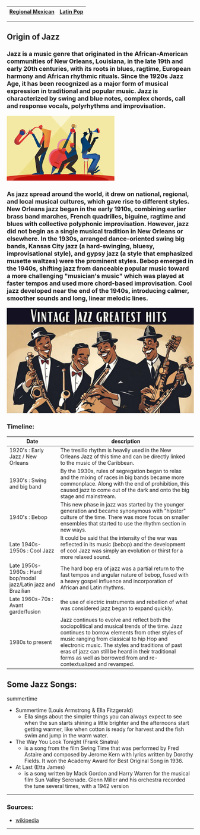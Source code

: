
| [Regional Mexican](regional-mexican.md)| [Latin Pop](latin-pop.md) |
|----- | ---- |

---


## Origin of Jazz
### Jazz is a music genre that originated in the African-American communities of New Orleans, Louisiana, in the late 19th and early 20th centuries, with its roots in blues, ragtime, European harmony and African rhythmic rituals. Since the 1920s Jazz Age, it has been recognized as a major form of musical expression in traditional and popular music. Jazz is characterized by swing and blue notes, complex chords, call and response vocals, polyrhythms and improvisation.

![cartoon people with jazz](jazz.jpg )



### As jazz spread around the world, it drew on national, regional, and local musical cultures, which gave rise to different styles. New Orleans jazz began in the early 1910s, combining earlier brass band marches, French quadrilles, biguine, ragtime and blues with collective polyphonic improvisation. However, jazz did not begin as a single musical tradition in New Orleans or elsewhere. In the 1930s, arranged dance-oriented swing big bands, Kansas City jazz (a hard-swinging, bluesy, improvisational style), and gypsy jazz (a style that emphasized musette waltzes) were the prominent styles. Bebop emerged in the 1940s, shifting jazz from danceable popular music toward a more challenging "musician's music" which was played at faster tempos and used more chord-based improvisation. Cool jazz developed near the end of the 1940s, introducing calmer, smoother sounds and long, linear melodic lines.


![cartoon people with 4 people playing jazz](jazz2.jpeg )

### Timeline:
| Date | description |
| ---- | ----------- |
| 1920's : Early Jazz / New Orleans | The tresillo rhythm is heavily used in the New Orleans Jazz of this time and can be directly linked to the music of the Caribbean. |
| 1930's : Swing and big band | By the 1930s, rules of segregation began to relax and the mixing of races in big bands became more commonplace. Along with the end of prohibition, this caused jazz to come out of the dark and onto the big stage and mainstream. |
| 1940's : Bebop | This new phase in jazz was started by the younger generation and became synonymous with "hipster" culture of the time. There was more focus on smaller ensembles that started to use the rhythm section in new ways. |
| Late 1940s-1950s : Cool Jazz |  It could be said that the intensity of the war was reflected in its music (bebop) and the development of cool Jazz was simply an evolution or thirst for a more relaxed sound. |
| Late 1950s-1960s : Hard bop/modal jazz/Latin jazz and Brazilian | The hard bop era of jazz was a partial return to the fast tempos and angular nature of bebop, fused with a heavy gospel influence and incorporation of African and Latin rhythms. |
| Late 1960s-70s : Avant garde/fusion | the use of electric instruments and rebellion of what was considered jazz began to expand quickly. |
| 1980s to present |  Jazz continues to evolve and reflect both the sociopolitical and musical trends of the time. Jazz continues to borrow elements from other styles of music ranging from classical to hip Hop and electronic music. The styles and traditions of past eras of jazz can still be heard in their traditional forms as well as borrowed from and re-contextualized and revamped. |


## Some Jazz Songs:

summertime
- Summertime (Louis Armstrong & Ella Fitzgerald)
    - Ella sings about the simpler things you can always expect to see when the sun starts shining a little brighter and the afternoons start getting warmer, like when cotton is ready for harvest and the fish swim and jump in the warm water.
- The Way You Look Tonight (Frank Sinatra)
    - is a song from the film Swing Time that was performed by Fred Astaire and composed by Jerome Kern with lyrics written by Dorothy Fields. It won the Academy Award for Best Original Song in 1936.
- At Last (Etta James)
    - is a song written by Mack Gordon and Harry Warren for the musical film Sun Valley Serenade. Glenn Miller and his orchestra recorded the tune several times, with a 1942 version


---
### Sources:
- [wikipedia](https://en.wikipedia.org/wiki/Jazz)

---
